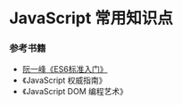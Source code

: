 # JavaScript 常用知识点
### 参考书籍
* [阮一峰《ES6标准入门》](http://es6.ruanyifeng.com/)
* 《JavaScript 权威指南》
* 《JavaScript DOM 编程艺术》
